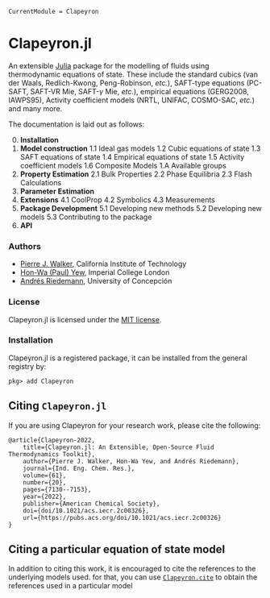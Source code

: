 ```@meta
CurrentModule = Clapeyron
```
# Clapeyron.jl
An extensible [Julia](http://julialang.org) package for the modelling of fluids using thermodynamic equations of state. These include the standard cubics (van der Waals, Redlich-Kwong, Peng-Robinson, _etc._), SAFT-type equations (PC-SAFT, SAFT-VR Mie, SAFT-$\gamma$ Mie, _etc._), empirical equations (GERG2008, IAWPS95), Activity coefficient models (NRTL, UNIFAC, COSMO-SAC, _etc._) and many more.

The documentation is laid out as follows:

0. **Installation**
1. **Model construction**
1.1 Ideal gas models
1.2 Cubic equations of state
1.3 SAFT equations of state
1.4 Empirical equations of state
1.5 Activity coefficient models
1.6 Composite Models
1.A Available groups
2. **Property Estimation**
2.1 Bulk Properties
2.2 Phase Equilibria
2.3 Flash Calculations
3. **Parameter Estimation**
4. **Extensions**
4.1 CoolProp
4.2 Symbolics
4.3 Measurements
5. **Package Development**
5.1 Developing new methods
5.2 Developing new models
5.3 Contributing to the package
6. **API**

### Authors

- [Pierre J. Walker](mailto:pjwalker@caltech.edu), California Institute of Technology
- [Hon-Wa (Paul) Yew](mailto:honwa.yew16@imperial.ac.uk), Imperial College London
- [Andrés Riedemann](mailto:andres.riedemann@gmail.com), University of Concepción

### License

Clapeyron.jl is licensed under the [MIT license](https://github.com/ClapeyronThermo/Clapeyron.jl/blob/master/LICENSE.md).

### Installation

Clapeyron.jl is a registered package, it can be installed from the general registry by:

```
pkg> add Clapeyron
```

## Citing `Clapeyron.jl`

If you are using Clapeyron for your research work, please cite the following:

```
@article{Clapeyron-2022,
    title={Clapeyron.jl: An Extensible, Open-Source Fluid Thermodynamics Toolkit},
    author={Pierre J. Walker, Hon-Wa Yew, and Andrés Riedemann},
    journal={Ind. Eng. Chem. Res.},
    volume={61},
    number={20},
    pages={7130--7153},
    year={2022},
    publisher={American Chemical Society},
    doi={doi/10.1021/acs.iecr.2c00326},
    url={https://pubs.acs.org/doi/10.1021/acs.iecr.2c00326}
}
```
## Citing a particular equation of state model

In addition to citing this work, it is encouraged to cite the references to the underlying models used. for that, you can use [`Clapeyron.cite`](@ref) to obtain the references used in a particular model




